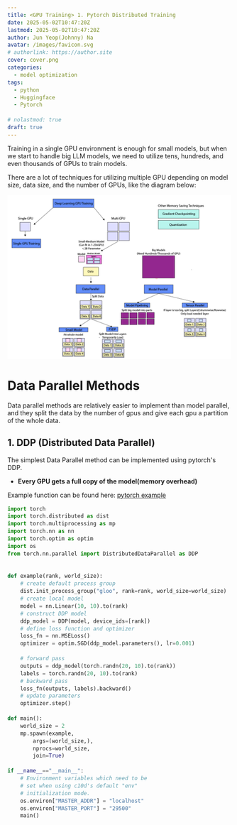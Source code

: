 ```yaml
---
title: <GPU Training> 1. Pytorch Distributed Training
date: 2025-05-02T10:47:20Z
lastmod: 2025-05-02T10:47:20Z
author: Jun Yeop(Johnny) Na
avatar: /images/favicon.svg
# authorlink: https://author.site
cover: cover.png
categories:
  - model optimization
tags:
  - python
  - Huggingface
  - Pytorch

# nolastmod: true
draft: true
---
```


Training in a single GPU environment is enough for small models, but when we start to handle big LLM models, we need to utilize tens, hundreds, and even thousands of GPUs to train models.

There are a lot of techniques for utilizing multiple GPU depending on model size, data size, and the number of GPUs, like the diagram below:

![multigpu_training](./cover.png)

# Data Parallel Methods

Data parallel methods are relatively easier to implement than model parallel, and they split the data by the number of gpus and give each gpu a partition of the whole data.

## 1. DDP (Distributed Data Parallel)

The simplest Data Parallel method can be implemented using pytorch's DDP.

- **Every GPU gets a full copy of the model(memory overhead)**

Example function can be found here: [pytorch example](https://docs.pytorch.org/docs/stable/notes/ddp.html)

```python
import torch
import torch.distributed as dist
import torch.multiprocessing as mp
import torch.nn as nn
import torch.optim as optim
import os
from torch.nn.parallel import DistributedDataParallel as DDP


def example(rank, world_size):
    # create default process group
    dist.init_process_group("gloo", rank=rank, world_size=world_size)
    # create local model
    model = nn.Linear(10, 10).to(rank)
    # construct DDP model
    ddp_model = DDP(model, device_ids=[rank])
    # define loss function and optimizer
    loss_fn = nn.MSELoss()
    optimizer = optim.SGD(ddp_model.parameters(), lr=0.001)

    # forward pass
    outputs = ddp_model(torch.randn(20, 10).to(rank))
    labels = torch.randn(20, 10).to(rank)
    # backward pass
    loss_fn(outputs, labels).backward()
    # update parameters
    optimizer.step()

def main():
    world_size = 2
    mp.spawn(example,
        args=(world_size,),
        nprocs=world_size,
        join=True)

if __name__=="__main__":
    # Environment variables which need to be
    # set when using c10d's default "env"
    # initialization mode.
    os.environ["MASTER_ADDR"] = "localhost"
    os.environ["MASTER_PORT"] = "29500"
    main()
```
